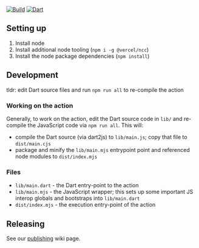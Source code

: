 [![Build](https://github.com/dart-lang/setup-dart/actions/workflows/build.yml/badge.svg)](https://github.com/dart-lang/setup-dart/actions/workflows/build.yml)
[![Dart](https://github.com/dart-lang/setup-dart/actions/workflows/dart.yml/badge.svg)](https://github.com/dart-lang/setup-dart/actions/workflows/dart.yml)

## Setting up

1. Install node
1. Install additional node tooling (`npm i -g @vercel/ncc`)
1. Install the node package dependencies (`npm install`)

## Development

tldr: edit Dart source files and run `npm run all` to re-compile the action

### Working on the action

Generally, to work on the action, edit the Dart source code in `lib/` and
re-compile the JavaScript code via `npm run all`. This will:

- compile the Dart source (via dart2js) to `lib/main.js`; copy that file to
  `dist/main.cjs`
- package and minify the `lib/main.mjs` entrypoint point and referenced node
  modules to `dist/index.mjs`

### Files

- `lib/main.dart` - the Dart entry-point to the action
- `lib/main.mjs` - the JavaScript wrapper; this sets up some important JS
   interop globals and bootstraps into `lib/main.dart`
- `dist/index.mjs` - the execution entry-point of the action

## Releasing

See our
[publishing](https://github.com/dart-lang/setup-dart/wiki/Publishing-procedure)
wiki page.
